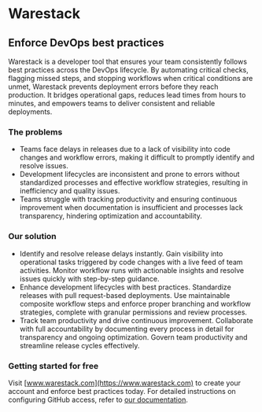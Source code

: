 # Warestack

## Enforce DevOps best practices

Warestack is a developer tool that ensures your team consistently follows best practices across the DevOps lifecycle. By automating critical checks, flagging missed steps, and stopping workflows when critical conditions are unmet, Warestack prevents deployment errors before they reach production. It bridges operational gaps, reduces lead times from hours to minutes, and empowers teams to deliver consistent and reliable deployments.

### The problems

- Teams face delays in releases due to a lack of visibility into code changes and workflow errors, making it difficult to promptly identify and resolve issues. 
- Development lifecycles are inconsistent and prone to errors without standardized processes and effective workflow strategies, resulting in inefficiency and quality issues. 
- Teams struggle with tracking productivity and ensuring continuous improvement when documentation is insufficient and processes lack transparency, hindering optimization and accountability.

### Our solution

- Identify and resolve release delays instantly. Gain visibility into operational tasks triggered by code changes with a live feed of team activities. Monitor workflow runs with actionable insights and resolve issues quickly with step-by-step guidance.
- Enhance development lifecycles with best practices. Standardize releases with pull request-based deployments. Use maintainable composite workflow steps and enforce proper branching and workflow strategies, complete with granular permissions and review processes.
- Track team productivity and drive continuous improvement. Collaborate with full accountability by documenting every process in detail for transparency and ongoing optimization. Govern team productivity and streamline release cycles effectively.

### Getting started for free

Visit [www.warestack.com](https://www.warestack.com) to create your account and enforce best practices today. For detailed instructions on configuring GitHub access, refer to [our documentation](https://www.warestack.com/documentation).
